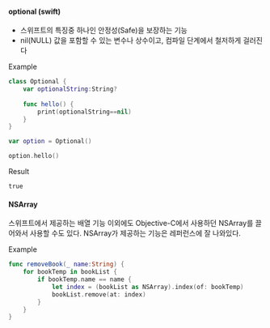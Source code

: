 #### optional (swift)
* 스위프트의 특징중 하나인 안정성(Safe)을 보장하는 기능
* nil(NULL) 값을 포함할 수 있는 변수나 상수이고, 컴파일 단계에서 철저하게 걸러진다

Example
```swift
class Optional {
    var optionalString:String?
    
    func hello() {
        print(optionalString==nil)
    }
}

var option = Optional()

option.hello()
```

Result
```
true
```

#### NSArray
스위프트에서 제공하는 배열 기능 이외에도 Objective-C에서 사용하던 NSArray를 끌어와서 사용할 수도 있다.
NSArray가 제공하는 기능은 레퍼런스에 잘 나와있다.

Example
```swift
func removeBook(_ name:String) {
    for bookTemp in bookList {
        if bookTemp.name == name {
            let index = (bookList as NSArray).index(of: bookTemp)
            bookList.remove(at: index)
        }
    }
}
```